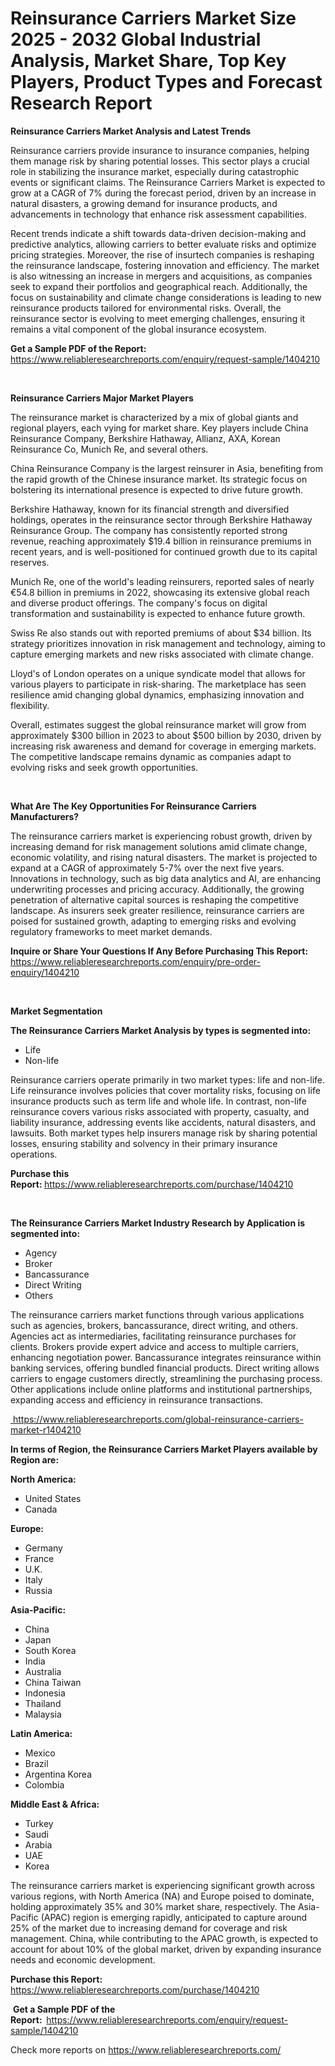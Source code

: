 <p><h1>Reinsurance Carriers Market Size 2025 - 2032 Global Industrial Analysis, Market Share, Top Key Players, Product Types and Forecast Research Report</h1></p><p><strong>Reinsurance Carriers Market Analysis and Latest Trends</strong></p>
<p><p>Reinsurance carriers provide insurance to insurance companies, helping them manage risk by sharing potential losses. This sector plays a crucial role in stabilizing the insurance market, especially during catastrophic events or significant claims. The Reinsurance Carriers Market is expected to grow at a CAGR of 7% during the forecast period, driven by an increase in natural disasters, a growing demand for insurance products, and advancements in technology that enhance risk assessment capabilities.</p><p>Recent trends indicate a shift towards data-driven decision-making and predictive analytics, allowing carriers to better evaluate risks and optimize pricing strategies. Moreover, the rise of insurtech companies is reshaping the reinsurance landscape, fostering innovation and efficiency. The market is also witnessing an increase in mergers and acquisitions, as companies seek to expand their portfolios and geographical reach. Additionally, the focus on sustainability and climate change considerations is leading to new reinsurance products tailored for environmental risks. Overall, the reinsurance sector is evolving to meet emerging challenges, ensuring it remains a vital component of the global insurance ecosystem.</p></p>
<p><strong>Get a Sample PDF of the Report:&nbsp;</strong> <a href="https://www.reliableresearchreports.com/enquiry/request-sample/1404210?utm_campaign=2954&utm_medium=2&utm_source=Github&utm_content=ia&utm_term=28032025&utm_id=reinsurance-carriers">https://www.reliableresearchreports.com/enquiry/request-sample/1404210</a></p>
<p>&nbsp;</p>
<p><strong>Reinsurance Carriers Major Market Players</strong></p>
<p><p>The reinsurance market is characterized by a mix of global giants and regional players, each vying for market share. Key players include China Reinsurance Company, Berkshire Hathaway, Allianz, AXA, Korean Reinsurance Co, Munich Re, and several others. </p><p>China Reinsurance Company is the largest reinsurer in Asia, benefiting from the rapid growth of the Chinese insurance market. Its strategic focus on bolstering its international presence is expected to drive future growth. </p><p>Berkshire Hathaway, known for its financial strength and diversified holdings, operates in the reinsurance sector through Berkshire Hathaway Reinsurance Group. The company has consistently reported strong revenue, reaching approximately $19.4 billion in reinsurance premiums in recent years, and is well-positioned for continued growth due to its capital reserves.</p><p>Munich Re, one of the world's leading reinsurers, reported sales of nearly €54.8 billion in premiums in 2022, showcasing its extensive global reach and diverse product offerings. The company's focus on digital transformation and sustainability is expected to enhance future growth.</p><p>Swiss Re also stands out with reported premiums of about $34 billion. Its strategy prioritizes innovation in risk management and technology, aiming to capture emerging markets and new risks associated with climate change.</p><p>Lloyd's of London operates on a unique syndicate model that allows for various players to participate in risk-sharing. The marketplace has seen resilience amid changing global dynamics, emphasizing innovation and flexibility.</p><p>Overall, estimates suggest the global reinsurance market will grow from approximately $300 billion in 2023 to about $500 billion by 2030, driven by increasing risk awareness and demand for coverage in emerging markets. The competitive landscape remains dynamic as companies adapt to evolving risks and seek growth opportunities.</p></p>
<p>&nbsp;</p>
<p><strong>What Are The Key Opportunities For Reinsurance Carriers Manufacturers?</strong></p>
<p><p>The reinsurance carriers market is experiencing robust growth, driven by increasing demand for risk management solutions amid climate change, economic volatility, and rising natural disasters. The market is projected to expand at a CAGR of approximately 5-7% over the next five years. Innovations in technology, such as big data analytics and AI, are enhancing underwriting processes and pricing accuracy. Additionally, the growing penetration of alternative capital sources is reshaping the competitive landscape. As insurers seek greater resilience, reinsurance carriers are poised for sustained growth, adapting to emerging risks and evolving regulatory frameworks to meet market demands.</p></p>
<p><strong>Inquire or Share Your Questions If Any Before Purchasing This Report:</strong> <a href="https://www.reliableresearchreports.com/enquiry/pre-order-enquiry/1404210?utm_campaign=2954&utm_medium=2&utm_source=Github&utm_content=ia&utm_term=28032025&utm_id=reinsurance-carriers">https://www.reliableresearchreports.com/enquiry/pre-order-enquiry/1404210</a></p>
<p>&nbsp;</p>
<p><strong>Market Segmentation</strong></p>
<p><strong>The Reinsurance Carriers Market Analysis by types is segmented into:</strong></p>
<p><ul><li>Life</li><li>Non-life</li></ul></p>
<p><p>Reinsurance carriers operate primarily in two market types: life and non-life. Life reinsurance involves policies that cover mortality risks, focusing on life insurance products such as term life and whole life. In contrast, non-life reinsurance covers various risks associated with property, casualty, and liability insurance, addressing events like accidents, natural disasters, and lawsuits. Both market types help insurers manage risk by sharing potential losses, ensuring stability and solvency in their primary insurance operations.</p></p>
<p><strong>Purchase this Report:&nbsp;</strong><a href="https://www.reliableresearchreports.com/purchase/1404210?utm_campaign=2954&utm_medium=2&utm_source=Github&utm_content=ia&utm_term=28032025&utm_id=reinsurance-carriers">https://www.reliableresearchreports.com/purchase/1404210</a></p>
<p>&nbsp;</p>
<p><strong>The Reinsurance Carriers Market Industry Research by Application is segmented into:</strong></p>
<p><ul><li>Agency</li><li>Broker</li><li>Bancassurance</li><li>Direct Writing</li><li>Others</li></ul></p>
<p><p>The reinsurance carriers market functions through various applications such as agencies, brokers, bancassurance, direct writing, and others. Agencies act as intermediaries, facilitating reinsurance purchases for clients. Brokers provide expert advice and access to multiple carriers, enhancing negotiation power. Bancassurance integrates reinsurance within banking services, offering bundled financial products. Direct writing allows carriers to engage customers directly, streamlining the purchasing process. Other applications include online platforms and institutional partnerships, expanding access and efficiency in reinsurance transactions.</p></p>
<p><a href="https://www.reliableresearchreports.com/global-reinsurance-carriers-market-r1404210?utm_campaign=2954&utm_medium=2&utm_source=Github&utm_content=ia&utm_term=28032025&utm_id=reinsurance-carriers">&nbsp;https://www.reliableresearchreports.com/global-reinsurance-carriers-market-r1404210</a></p>
<p><strong>In terms of Region, the Reinsurance Carriers Market Players available by Region are:</strong></p>
<p>
    <p> <strong> North America: </strong>
        <ul>
            <li>United States</li>
            <li>Canada</li>
        </ul>
        </p> 
    <p> <strong> Europe: </strong>
        <ul>
            <li>Germany</li>
            <li>France</li>
            <li>U.K.</li>
            <li>Italy</li>
            <li>Russia</li>
        </ul>
        </p> 
    <p> <strong> Asia-Pacific: </strong>
        <ul>
            <li>China</li>
            <li>Japan</li>
            <li>South Korea</li>
            <li>India</li>
            <li>Australia</li>
            <li>China Taiwan</li>
            <li>Indonesia</li>
            <li>Thailand</li>
            <li>Malaysia</li>
        </ul>
        </p> 
    <p> <strong> Latin America: </strong>
        <ul>
            <li>Mexico</li>
            <li>Brazil</li>
            <li>Argentina Korea</li>
            <li>Colombia</li>
        </ul>
        </p> 
    <p> <strong> Middle East & Africa: </strong>
        <ul>
            <li>Turkey</li>
            <li>Saudi</li>
            <li>Arabia</li>
            <li>UAE</li>
            <li>Korea</li>
        </ul>
    </p>
    </p>
<p><p>The reinsurance carriers market is experiencing significant growth across various regions, with North America (NA) and Europe poised to dominate, holding approximately 35% and 30% market share, respectively. The Asia-Pacific (APAC) region is emerging rapidly, anticipated to capture around 25% of the market due to increasing demand for coverage and risk management. China, while contributing to the APAC growth, is expected to account for about 10% of the global market, driven by expanding insurance needs and economic development.</p></p>
<p><strong>Purchase this Report: </strong><a href="https://www.reliableresearchreports.com/purchase/1404210?utm_campaign=2954&utm_medium=2&utm_source=Github&utm_content=ia&utm_term=28032025&utm_id=reinsurance-carriers">https://www.reliableresearchreports.com/purchase/1404210</a></p>
<p>&nbsp;<strong>Get a Sample PDF of the Report:&nbsp;&nbsp;</strong><a href="https://www.reliableresearchreports.com/enquiry/request-sample/1404210?utm_campaign=2954&utm_medium=2&utm_source=Github&utm_content=ia&utm_term=28032025&utm_id=reinsurance-carriers">https://www.reliableresearchreports.com/enquiry/request-sample/1404210</a></p>
<p><strong></strong></p>
<p>Check more reports on <a href="https://www.reliableresearchreports.com/?utm_campaign=2954&utm_medium=2&utm_source=Github&utm_content=ia&utm_term=28032025&utm_id=reinsurance-carriers">https://www.reliableresearchreports.com/</a></p>